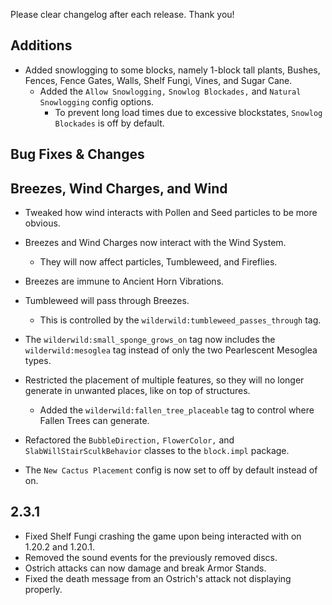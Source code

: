 Please clear changelog after each release.
Thank you!

Additions
-----------------
  - Added snowlogging to some blocks, namely 1-block tall plants, Bushes, Fences, Fence Gates, Walls, Shelf Fungi, Vines, and Sugar Cane.
    - Added the `Allow Snowlogging,` `Snowlog Blockades,` and `Natural Snowlogging` config options.
      - To prevent long load times due to excessive blockstates, `Snowlog Blockades` is off by default.

Bug Fixes & Changes
---

## Breezes, Wind Charges, and Wind
   - Tweaked how wind interacts with Pollen and Seed particles to be more obvious.
   - Breezes and Wind Charges now interact with the Wind System.
     - They will now affect particles, Tumbleweed, and Fireflies.
   - Breezes are immune to Ancient Horn Vibrations.
   - Tumbleweed will pass through Breezes.
     - This is controlled by the `wilderwild:tumbleweed_passes_through` tag.

  - The `wilderwild:small_sponge_grows_on` tag now includes the `wilderwild:mesoglea` tag instead of only the two Pearlescent Mesoglea types.
  - Restricted the placement of multiple features, so they will no longer generate in unwanted places, like on top of structures.
    - Added the `wilderwild:fallen_tree_placeable` tag to control where Fallen Trees can generate.
  - Refactored the `BubbleDirection,` `FlowerColor,` and `SlabWillStairSculkBehavior` classes to the `block.impl` package.
  - The `New Cactus Placement` config is now set to off by default instead of on.

2.3.1
---
  - Fixed Shelf Fungi crashing the game upon being interacted with on 1.20.2 and 1.20.1.
  - Removed the sound events for the previously removed discs.
  - Ostrich attacks can now damage and break Armor Stands.
  - Fixed the death message from an Ostrich's attack not displaying properly.
